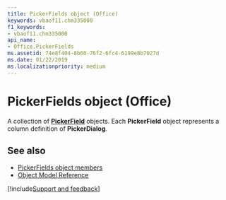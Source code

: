 ```yaml
---
title: PickerFields object (Office)
keywords: vbaof11.chm335000
f1_keywords:
- vbaof11.chm335000
api_name:
- Office.PickerFields
ms.assetid: 74e8f404-8b60-76f2-6fc4-6199e8b7027d
ms.date: 01/22/2019
ms.localizationpriority: medium
---
```



# PickerFields object (Office)

A collection of **[PickerField](Office.PickerField.md)** objects. Each **PickerField** object represents a column definition of **PickerDialog**.


## See also

- [PickerFields object members](overview/Library-Reference/pickerfields-members-office.md)
- [Object Model Reference](overview/Library-Reference/reference-object-library-reference-for-office.md)


[!include[Support and feedback](~/includes/feedback-boilerplate.md)]